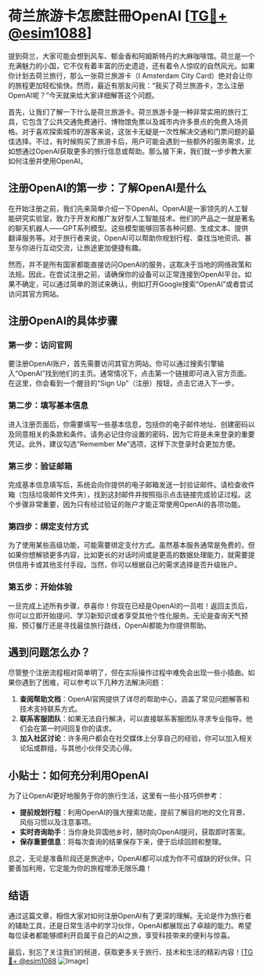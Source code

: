 # 荷兰旅游卡怎麽註冊OpenAI [[TG💪+ @esim1088](https://t.me/s/esim1088)]

提到荷兰，大家可能会想到风车、郁金香和阿姆斯特丹的大麻咖啡馆。荷兰是一个充满魅力的小国，它不仅有着丰富的历史遗迹，还有着令人惊叹的自然风光。如果你计划去荷兰旅行，那么一张荷兰旅游卡（I Amsterdam City Card）绝对会让你的旅程更加轻松愉快。然而，最近有朋友问我：“我买了荷兰旅游卡，怎么注册OpenAI呢？”今天就来给大家详细解答这个问题。

首先，让我们了解一下什么是荷兰旅游卡。荷兰旅游卡是一种非常实用的旅行工具，它包含了公共交通免费通行、博物馆免票以及城市内许多景点的免费入场资格。对于喜欢探索城市的游客来说，这张卡无疑是一次性解决交通和门票问题的最佳选择。不过，有时候购买了旅游卡后，用户可能会遇到一些额外的服务需求，比如想通过OpenAI获取更多的旅行信息或帮助。那么接下来，我们就一步步教大家如何注册并使用OpenAI。

## 注册OpenAI的第一步：了解OpenAI是什么

在开始注册之前，我们先来简单介绍一下OpenAI。OpenAI是一家领先的人工智能研究实验室，致力于开发和推广友好型人工智能技术。他们的产品之一就是著名的聊天机器人——GPT系列模型。这些模型能够回答各种问题、生成文本、提供翻译服务等。对于旅行者来说，OpenAI可以帮助你规划行程、查找当地资讯、甚至与你进行互动交流，让旅途更加便捷有趣。

然而，并不是所有国家都能直接访问OpenAI的服务，这取决于当地的网络政策和法规。因此，在尝试注册之前，请确保你的设备可以正常连接到OpenAI平台。如果不确定，可以通过简单的测试来确认，例如打开Google搜索“OpenAI”或者尝试访问其官方网站。

## 注册OpenAI的具体步骤

### 第一步：访问官网

要注册OpenAI账户，首先需要访问其官方网站。你可以通过搜索引擎输入“OpenAI”找到他们的主页。通常情况下，点击第一个链接即可进入官方页面。在这里，你会看到一个醒目的“Sign Up”（注册）按钮，点击它进入下一步。

### 第二步：填写基本信息

进入注册页面后，你需要填写一些基本信息，包括你的电子邮件地址、创建密码以及同意相关的条款和条件。请务必记住你设置的密码，因为它将是未来登录的重要凭证。此外，建议勾选“Remember Me”选项，这样下次登录时会更加方便。

### 第三步：验证邮箱

完成基本信息填写后，系统会向你提供的电子邮箱发送一封验证邮件。请检查收件箱（包括垃圾邮件文件夹），找到这封邮件并按照指示点击链接完成验证过程。这个步骤非常重要，因为只有经过验证的账户才能正常使用OpenAI的各项功能。

### 第四步：绑定支付方式

为了使用某些高级功能，可能需要绑定支付方式。虽然基本服务通常是免费的，但如果你想解锁更多内容，比如更长的对话时间或是更高的数据处理能力，就需要提供信用卡或其他支付手段。当然，你可以根据自己的需求选择是否升级账户。

### 第五步：开始体验

一旦完成上述所有步骤，恭喜你！你现在已经是OpenAI的一员啦！返回主页后，你可以立即开始提问、学习新知识或者享受其他个性化服务。无论是查询天气预报、预订餐厅还是寻找最佳旅行路线，OpenAI都能为你提供帮助。

## 遇到问题怎么办？

尽管整个注册流程相对简单明了，但在实际操作过程中难免会出现一些小插曲。如果你遇到了困难，可以参考以下几种方法解决问题：

1. **查阅帮助文档**：OpenAI官网提供了详尽的帮助中心，涵盖了常见问题解答和技术支持联系方式。
2. **联系客服团队**：如果无法自行解决，可以直接联系客服团队寻求专业指导。他们会在第一时间回复你的请求。
3. **加入社区讨论**：许多用户都会在社交媒体上分享自己的经验，你可以加入相关论坛或群组，与其他小伙伴交流心得。

## 小贴士：如何充分利用OpenAI

为了让OpenAI更好地服务于你的旅行生活，这里有一些小技巧供参考：

- **提前规划行程**：利用OpenAI的强大搜索功能，提前了解目的地的文化背景、风俗习惯以及注意事项。
- **实时咨询助手**：当你身处异国他乡时，随时向OpenAI提问，获取即时答案。
- **保存重要信息**：将每次查询的结果保存下来，便于后续回顾和整理。

总之，无论是准备阶段还是旅途中，OpenAI都可以成为你不可或缺的好伙伴。只要善加利用，它定能为你的旅程增添无限乐趣！

## 结语

通过这篇文章，相信大家对如何注册OpenAI有了更深的理解。无论是作为旅行者的辅助工具，还是日常生活中的学习伙伴，OpenAI都展现出了卓越的能力。希望每位读者都能够顺利开启属于自己的AI之旅，享受科技带来的便利与惊喜。

最后，别忘了关注我们的频道，获取更多关于旅行、技术和生活的精彩内容！[[TG💪+ @esim1088](https://t.me/s/esim1088) ![Image](https://i.postimg.cc/4NQfJmqS/Snipaste-2025-05-13-00-14-12.png)]